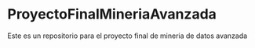 # ProyectoFinalMineriaAvanzada

Este es un repositorio para el proyecto final de mineria de datos avanzada

